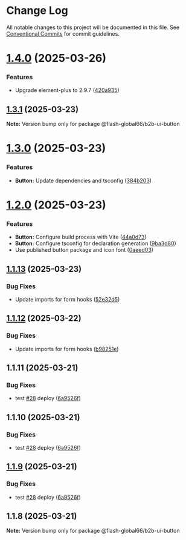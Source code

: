 # Change Log

All notable changes to this project will be documented in this file.
See [Conventional Commits](https://conventionalcommits.org) for commit guidelines.

# [1.4.0](https://github.com/Flash-Global66/b2b-ui-framework/compare/@flash-global66/b2b-ui-button@1.3.1...@flash-global66/b2b-ui-button@1.4.0) (2025-03-26)


### Features

* Upgrade element-plus to 2.9.7 ([420a935](https://github.com/Flash-Global66/b2b-ui-framework/commit/420a935fb2a253e40edf8b38d4b616ecaf9d7704))





## [1.3.1](https://github.com/Flash-Global66/b2b-ui-framework/compare/@flash-global66/b2b-ui-button@1.3.0...@flash-global66/b2b-ui-button@1.3.1) (2025-03-23)

**Note:** Version bump only for package @flash-global66/b2b-ui-button





# [1.3.0](https://github.com/Flash-Global66/b2b-ui-framework/compare/@flash-global66/b2b-ui-button@1.2.0...@flash-global66/b2b-ui-button@1.3.0) (2025-03-23)


### Features

* **Button:** Update dependencies and tsconfig ([384b203](https://github.com/Flash-Global66/b2b-ui-framework/commit/384b203220edc13fa44b08a167c68ed26af9494d))





# [1.2.0](https://github.com/Flash-Global66/b2b-ui-framework/compare/@flash-global66/b2b-ui-button@1.1.13...@flash-global66/b2b-ui-button@1.2.0) (2025-03-23)


### Features

* **Button:** Configure build process with Vite ([44a0d73](https://github.com/Flash-Global66/b2b-ui-framework/commit/44a0d73b035de783ef61e6e5f4fb0dc16660d997))
* **Button:** Configure tsconfig for declaration generation ([9ba3d80](https://github.com/Flash-Global66/b2b-ui-framework/commit/9ba3d8059aa543b467d7242821aaf416e3ccefa9))
* Use published button package and icon font ([0aeed03](https://github.com/Flash-Global66/b2b-ui-framework/commit/0aeed03af384aa4ab404b9377fab957e4a1aeafb))





## [1.1.13](https://github.com/Flash-Global66/b2b-ui-framework/compare/@flash-global66/b2b-ui-button@1.1.12...@flash-global66/b2b-ui-button@1.1.13) (2025-03-23)


### Bug Fixes

* Update imports for form hooks ([52e32d5](https://github.com/Flash-Global66/b2b-ui-framework/commit/52e32d5b408f066ad4ac3a3d0cd3b7dd610bcdd5))





## [1.1.12](https://github.com/Flash-Global66/b2b-ui-framework/compare/@flash-global66/b2b-ui-button@1.1.11...@flash-global66/b2b-ui-button@1.1.12) (2025-03-22)


### Bug Fixes

* Update imports for form hooks ([b98251e](https://github.com/Flash-Global66/b2b-ui-framework/commit/b98251e29930f1edb23229fd68659419272d3f09))





## 1.1.11 (2025-03-21)


### Bug Fixes

* test [#28](https://github.com/Flash-Global66/b2b-ui-framework/issues/28) deploy ([6a9526f](https://github.com/Flash-Global66/b2b-ui-framework/commit/6a9526f986d683e05284d289c3022e35e1c7a590))





## 1.1.10 (2025-03-21)


### Bug Fixes

* test [#28](https://github.com/Flash-Global66/b2b-ui-framework/issues/28) deploy ([6a9526f](https://github.com/Flash-Global66/b2b-ui-framework/commit/6a9526f986d683e05284d289c3022e35e1c7a590))





## [1.1.9](https://github.com/Flash-Global66/b2b-ui-framework/compare/@flash-global66/b2b-ui-button@1.1.8...@flash-global66/b2b-ui-button@1.1.9) (2025-03-21)


### Bug Fixes

* test [#28](https://github.com/Flash-Global66/b2b-ui-framework/issues/28) deploy ([6a9526f](https://github.com/Flash-Global66/b2b-ui-framework/commit/6a9526f986d683e05284d289c3022e35e1c7a590))





## 1.1.8 (2025-03-21)

**Note:** Version bump only for package @flash-global66/b2b-ui-button

